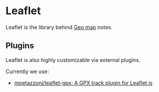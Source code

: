 # Leaflet
Leaflet is the library behind [Geo map](../../Collections/Geo%20Map%20View.md) notes.

## Plugins

Leaflet is also highly customizable via external plugins.

Currently we use:

*   [mpetazzoni/leaflet-gpx: A GPX track plugin for Leaflet.js](https://github.com/mpetazzoni/leaflet-gpx)